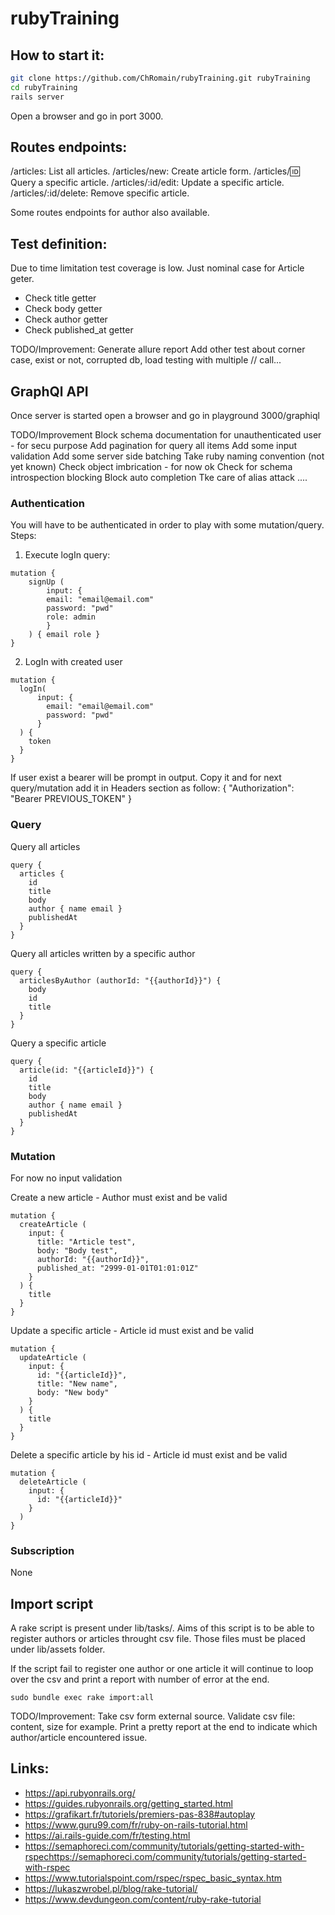 # rubyTraining

## How to start it:
```sh
git clone https://github.com/ChRomain/rubyTraining.git rubyTraining
cd rubyTraining
rails server
```
Open a browser and go in port 3000.

## Routes endpoints:
/articles: List all articles.
/articles/new: Create article form.
/articles/:id: Query a specific article.
/articles/:id/edit: Update a specific article.
/articles/:id/delete: Remove specific article.

Some routes endpoints for author also available.


## Test definition:
Due to time limitation test coverage is low. Just nominal case for Article geter.
* Check title getter
* Check body getter
* Check author getter
* Check published_at getter

TODO/Improvement:
Generate allure report
Add other test about corner case, exist or not, corrupted db, load testing with multiple // call...

## GraphQl API
Once server is started open a browser and go in playground 3000/graphiql

TODO/Improvement
Block schema documentation for unauthenticated user - for secu purpose
Add pagination for query all items
Add some input validation
Add some server side batching
Take ruby naming convention (not yet known)
Check object imbrication - for now ok
Check for schema introspection blocking
Block auto completion
Tke care of alias attack
....

### Authentication
You will have to be authenticated in order to play with some mutation/query.
Steps:
1. Execute logIn query:
```
mutation {
    signUp (
        input: {
        email: "email@email.com"
        password: "pwd"
        role: admin
        }
    ) { email role }
}
```
2. LogIn with created user
```
mutation {
  logIn(
      input: {
        email: "email@email.com"
        password: "pwd"
      }
  ) {
    token
  }
}
```
If user exist a bearer will be prompt in output.
Copy it and for next query/mutation add it in Headers section as follow:
{ "Authorization": "Bearer PREVIOUS_TOKEN" }

### Query
Query all articles
```
query {
  articles {
    id
    title
    body
    author { name email }
    publishedAt
  }
}
```

Query all articles written by a specific author
```
query {
  articlesByAuthor (authorId: "{{authorId}}") {
    body
    id
    title
  }
}
```

Query a specific article
```
query {
  article(id: "{{articleId}}") {
    id
    title
    body
    author { name email }
    publishedAt
  }
}
```

### Mutation
For now no input validation

Create a new article - Author must exist and be valid
```
mutation {
  createArticle (
    input: {
      title: "Article test",
      body: "Body test",
      authorId: "{{authorId}}",
      published_at: "2999-01-01T01:01:01Z"
    }
  ) {
    title
  }
}
```

Update a specific article - Article id must exist and be valid
```
mutation {
  updateArticle (
    input: {
      id: "{{articleId}}",
      title: "New name",
      body: "New body"
    }
  ) {
    title
  }
}
```

Delete a specific article by his id - Article id must exist and be valid
```
mutation {
  deleteArticle (
    input: {
      id: "{{articleId}}"
    }
  )
}
```


### Subscription
None

## Import script
A rake script is present under lib/tasks/.
Aims of this script is to be able to register authors or articles throught csv file.
Those files must be placed under lib/assets folder.

If the script fail to register one author or one article it will continue to loop over the csv and print a report 
with number of error at the end.

``` shell
sudo bundle exec rake import:all
```

TODO/Improvement:
Take csv form external source.
Validate csv file: content, size for example.
Print a pretty report at the end to indicate which author/article encountered issue.

## Links:
* https://api.rubyonrails.org/
* https://guides.rubyonrails.org/getting_started.html
* https://grafikart.fr/tutoriels/premiers-pas-838#autoplay
* https://www.guru99.com/fr/ruby-on-rails-tutorial.html
* https://ai.rails-guide.com/fr/testing.html
* https://semaphoreci.com/community/tutorials/getting-started-with-rspechttps://semaphoreci.com/community/tutorials/getting-started-with-rspec
* https://www.tutorialspoint.com/rspec/rspec_basic_syntax.htm
* https://lukaszwrobel.pl/blog/rake-tutorial/
* https://www.devdungeon.com/content/ruby-rake-tutorial
